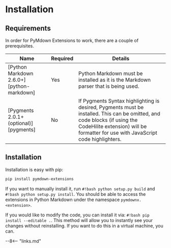 # Installation

## Requirements

In order for PyMdown Extensions to work, there are a couple of prerequisites.

Name                                      | Required | Details
----------------------------------------- | -------- | -------
[Python Markdown 2.6.0+][python-markdown] | Yes      | Python Markdown must be installed as it is the Markdown parser that is being used.
[Pygments 2.0.1+ (optional)][pygments]    | No       | If Pygments Syntax highlighting is desired, Pygments must be installed.  This can be omitted, and code blocks (if using the CodeHilite extension) will be formatter for use with JavaScript code highlighters.

## Installation

Installation is easy with pip:

```bash
pip install pymdown-extensions
```

If you want to manually install it, run `#!bash python setup.py build` and `#!bash python setup.py install`.  You should be able to access the extensions in Python Markdown under the namespace `pymdownx.<extension>`.

If you would like to modify the code, you can install it via: `#!bash pip install --editable .`.  This method will allow you to instantly see your changes without reinstalling.  If you want to do this in a virtual machine, you can.

--8<-- "links.md"
